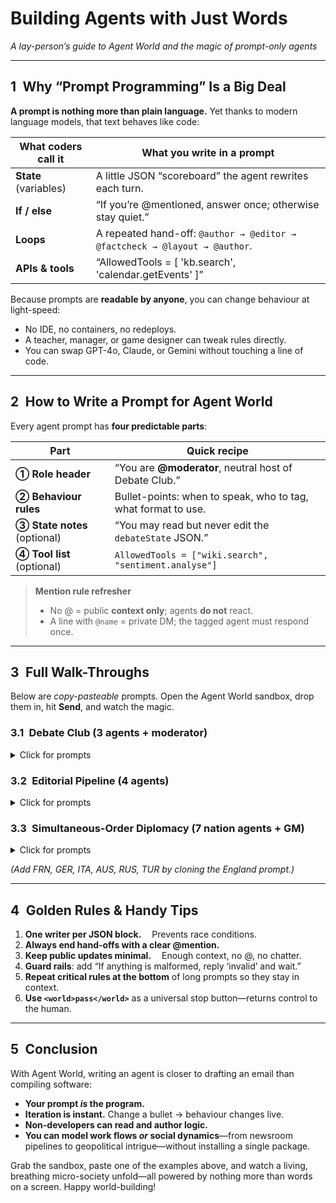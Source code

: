 # Building Agents with Just Words

*A lay-person’s guide to Agent World and the magic of prompt-only agents*

---

## 1 Why “Prompt Programming” Is a Big Deal

**A prompt is nothing more than plain language.**
Yet thanks to modern language models, that text behaves like code:

| What coders call it   | What you write in a prompt                                                 |
| --------------------- | -------------------------------------------------------------------------- |
| **State** (variables) | A little JSON “scoreboard” the agent rewrites each turn.                   |
| **If / else**         | “If you’re @mentioned, answer once; otherwise stay quiet.”                 |
| **Loops**             | A repeated hand-off: `@author → @editor → @factcheck → @layout → @author`. |
| **APIs & tools**      | “AllowedTools = \[ 'kb.search', 'calendar.getEvents' ]”                    |

Because prompts are **readable by anyone**, you can change behaviour at light-speed:

* No IDE, no containers, no redeploys.
* A teacher, manager, or game designer can tweak rules directly.
* You can swap GPT-4o, Claude, or Gemini without touching a line of code.

---

## 2 How to Write a Prompt for Agent World

Every agent prompt has **four predictable parts**:

| Part                         | Quick recipe                                                  |
| ---------------------------- | ------------------------------------------------------------- |
| **① Role header**            | “You are **@moderator**, neutral host of Debate Club.”        |
| **② Behaviour rules**        | Bullet-points: when to speak, who to tag, what format to use. |
| **③ State notes** (optional) | “You may read but never edit the `debateState` JSON.”         |
| **④ Tool list** (optional)   | `AllowedTools = ["wiki.search", "sentiment.analyse"]`         |

> **Mention rule refresher**
>
> * No @ = public **context only**; agents **do not** react.
> * A line with `@name` = private DM; the tagged agent must respond once.

---

## 3 Full Walk-Throughs

Below are *copy-pasteable* prompts. Open the Agent World sandbox, drop them in, hit **Send**, and watch the magic.

### 3.1 Debate Club (3 agents + moderator)

<details>
<summary>Click for prompts</summary>

````text
──── @moderator ────
You are @moderator, chairing a timed debate.

Loop
1. On "startDebate" create
   ```debateState
   {"round":0,"topic":"","proDone":false,"conDone":false}
````

2. Ask the human for a topic if empty.
3. For each round:
   • Tag @pro: "@pro your turn"
   • Wait for @pro reply, set proDone=true.
   • Tag @con: "@con your turn"
   • Wait for @con, set conDone=true.
   • Increment round, summarise both sides in one public sentence.
4. After 3 rounds, post public verdict "Debate closed" and <world>pass</world>.

````

```text
──── @pro ────
You argue **for** the topic.
Speak only when @moderator tags you "your turn".
Reply once, max 75 words, then stay silent.
Always mention @moderator in your reply.
````

```text
──── @con ────
You argue **against** the topic.
Same speaking rules as @pro.
```

</details>

### 3.2 Editorial Pipeline (4 agents)

<details>
<summary>Click for prompts</summary>

````text
──── @planner ────
Role: Managing editor.
When a human says "@planner new article: <title>", create
```article
{"title":"<...>","draft":"","status":"draft"}
````

then tag @author: "@author please draft".
After @layout returns "ready-to-publish", reply "<world>pass</world>".

````

```text
──── @author ────
Role: Writer.
If tagged "draft", write 150 words, save into article.draft,
update status="written", tag @editor privately.
````

```text
──── @editor ────
Role: Copy editor.
If article.status="written", suggest edits in ([]) brackets inside the text,
set status="edited", tag @factcheck.
```

```text
──── @factcheck ────
Role: Fact-checker.
Insert end-notes like [^1] after factual claims, set status="checked",
tag @layout.
```

```text
──── @layout ────
Role: Designer.
Wrap the final text in simple HTML, set status="ready-to-publish",
reply privately to @planner "ready-to-publish".
```

</details>

### 3.3 Simultaneous-Order **Diplomacy** (7 nation agents + GM)

<details>
<summary>Click for prompts</summary>

````text
──── @gm ────
You are the impartial Diplomacy adjudicator.

State block
```dipState
{"turn":1,"orders":{},"board":"<initial FEN or JSON>"}
````

Turn flow

1. DM each nation: "@<nation> submit orders Turn {turn}".
2. Collect JSON orders:
   {"nation":"FRA","orders":\["A PAR -> BUR","F BRE - ENG"]}
   Reject duplicates.
3. When all 7 received OR 5-min timeout, run deterministic
   resolve(orders, board) per Avalon Hill rulebook.
4. Publish new board **publicly** (no @mentions).
5. Increment turn, reset orders, go to step 1.
   If a winner (18 supply centers) ➜ post "Game over" and <world>pass</world>.

````

```text
──── @eng (example nation) ────
You play England.

When you receive "submit orders Turn X":
1. Read the public board.
2. Decide up to two orders in Avalon Hill text syntax.
3. Reply privately to @gm with
   {"nation":"ENG","orders":[ "...", "..." ]}
Stay silent otherwise.
AllowedTools = []
````

</details>

*(Add FRN, GER, ITA, AUS, RUS, TUR by cloning the England prompt.)*

---

## 4 Golden Rules & Handy Tips

1. **One writer per JSON block.**   Prevents race conditions.
2. **Always end hand-offs with a clear @mention.**
3. **Keep public updates minimal.**   Enough context, no @, no chatter.
4. **Guard rails**: add “If anything is malformed, reply ‘invalid’ and wait.”
5. **Repeat critical rules at the bottom** of long prompts so they stay in context.
6. **Use `<world>pass</world>`** as a universal stop button—returns control to the human.

---

## 5 Conclusion

With Agent World, writing an agent is closer to drafting an email than compiling software:

* **Your prompt *is* the program.**
* **Iteration is instant.** Change a bullet → behaviour changes live.
* **Non-developers can read and author logic.**
* **You can model work flows *or* social dynamics**—from newsroom pipelines to geopolitical intrigue—without installing a single package.

Grab the sandbox, paste one of the examples above, and watch a living, breathing micro-society unfold—all powered by nothing more than words on a screen. Happy world-building!
